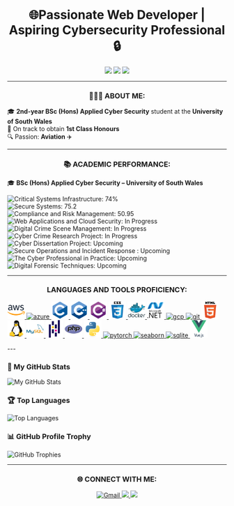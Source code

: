 <h1 align="center">🌐Passionate Web Developer | Aspiring Cybersecurity Professional🔒</h1>

<p align="center">
  <img src="https://img.shields.io/badge/Cybersecurity-blue?style=for-the-badge&logo=cybersecurity&logoColor=white">
  <img src="https://img.shields.io/badge/Digital Forensics-blueviolet?style=for-the-badge">
  <img src="https://img.shields.io/badge/Electronics-orange?style=for-the-badge">
</p>

---
<h3 align="center">🧑🏻‍💻 ABOUT ME:</h3>

🎓 **2nd-year BSc (Hons) Applied Cyber Security** student at the **University of South Wales**  
📌 On track to obtain **1st Class Honours**  
🔍 Passion: **Aviation** ✈️

---
<h3 align="center">📚 ACADEMIC PERFORMANCE:</h3>

🎓 **BSc (Hons) Applied Cyber Security – University of South Wales**  

![Critical Systems Infrastructure: 74%](https://img.shields.io/badge/Critical%20Systems%20Infrastructure(Core)-74%25-brightgreen?style=for-the-badge)  
![Secure Systems: 75.2](https://img.shields.io/badge/Secure%20Systems(Core)-75.2%25-brightgreen?style=for-the-badge)  
![Compliance and Risk Management: 50.95](https://img.shields.io/badge/Compliance%20and%20Risk%20Management(Specific)-50.95%25-brightgreen?style=for-the-badge)  
![Web Applications and Cloud Security: In Progress](https://img.shields.io/badge/Web%20Applications%20and%20Cloud%20Security-In%20Progress-darkorange?style=for-the-badge)  
![Digital Crime Scene Management: In Progress](https://img.shields.io/badge/Digital%20Crime%20Scene%20Management-In%20Progress-darkorange?style=for-the-badge)  
![Cyber Crime Research Project: In Progress](https://img.shields.io/badge/Cyber%20Crime%20Research%20Project-In%20Progress-darkorange?style=for-the-badge)  
![Cyber Dissertation Project: Upcoming](https://img.shields.io/badge/Cyber%20Dissertation%20Project-Upcoming-darkred?style=for-the-badge)  
![Secure Operations and Incident Response : Upcoming](https://img.shields.io/badge/Secure%20&%20Operations%20and%20Incident%20Response-Upcoming-darkred?style=for-the-badge)  
![The Cyber Professional in Practice: Upcoming](https://img.shields.io/badge/The%20Cyber%20Professional%20In%20Practice-Upcoming-darkred?style=for-the-badge)  
![Digital Forensic Techniques: Upcoming](https://img.shields.io/badge/Digital%20Forensic%20Techniques-Upcoming-darkred?style=for-the-badge)  

---

<h3 align="center">LANGUAGES AND TOOLS PROFICIENCY:</h3>
<p align="left"> <a href="https://aws.amazon.com" target="_blank" rel="noreferrer"> <img src="https://raw.githubusercontent.com/devicons/devicon/master/icons/amazonwebservices/amazonwebservices-original-wordmark.svg" alt="aws" width="40" height="40"/> </a> <a href="https://azure.microsoft.com/en-in/" target="_blank" rel="noreferrer"> <img src="https://www.vectorlogo.zone/logos/microsoft_azure/microsoft_azure-icon.svg" alt="azure" width="40" height="40"/> </a> <a href="https://www.cprogramming.com/" target="_blank" rel="noreferrer"> <img src="https://raw.githubusercontent.com/devicons/devicon/master/icons/c/c-original.svg" alt="c" width="40" height="40"/> </a> <a href="https://www.w3schools.com/cpp/" target="_blank" rel="noreferrer"> <img src="https://raw.githubusercontent.com/devicons/devicon/master/icons/cplusplus/cplusplus-original.svg" alt="cplusplus" width="40" height="40"/> </a> <a href="https://www.w3schools.com/cs/" target="_blank" rel="noreferrer"> <img src="https://raw.githubusercontent.com/devicons/devicon/master/icons/csharp/csharp-original.svg" alt="csharp" width="40" height="40"/> </a> <a href="https://www.w3schools.com/css/" target="_blank" rel="noreferrer"> <img src="https://raw.githubusercontent.com/devicons/devicon/master/icons/css3/css3-original-wordmark.svg" alt="css3" width="40" height="40"/> </a> <a href="https://www.docker.com/" target="_blank" rel="noreferrer"> <img src="https://raw.githubusercontent.com/devicons/devicon/master/icons/docker/docker-original-wordmark.svg" alt="docker" width="40" height="40"/> </a> <a href="https://dotnet.microsoft.com/" target="_blank" rel="noreferrer"> <img src="https://raw.githubusercontent.com/devicons/devicon/master/icons/dot-net/dot-net-original-wordmark.svg" width="40" height="40"/> </a> <a href="https://cloud.google.com" target="_blank" rel="noreferrer"> <img src="https://www.vectorlogo.zone/logos/google_cloud/google_cloud-icon.svg" alt="gcp" width="40" height="40"/> </a> <a href="https://git-scm.com/" target="_blank" rel="noreferrer"> <img src="https://www.vectorlogo.zone/logos/git-scm/git-scm-icon.svg" alt="git" width="40" height="40"/> </a> <a href="https://www.w3.org/html/" target="_blank" rel="noreferrer"> <img src="https://raw.githubusercontent.com/devicons/devicon/master/icons/html5/html5-original-wordmark.svg" alt="html5" width="40" height="40"/> </a> <a href="https://www.linux.org/" target="_blank" rel="noreferrer"> <img src="https://raw.githubusercontent.com/devicons/devicon/master/icons/linux/linux-original.svg" alt="linux" width="40" height="40"/> </a> <a href="https://www.mysql.com/" target="_blank" rel="noreferrer"> <img src="https://raw.githubusercontent.com/devicons/devicon/master/icons/mysql/mysql-original-wordmark.svg" alt="mysql" width="40" height="40"/> </a> <a href="https://pandas.pydata.org/" target="_blank" rel="noreferrer"> <img src="https://raw.githubusercontent.com/devicons/devicon/2ae2a900d2f041da66e950e4d48052658d850630/icons/pandas/pandas-original.svg" alt="pandas" width="40" height="40"/> </a> <a href="https://www.php.net" target="_blank" rel="noreferrer"> <img src="https://raw.githubusercontent.com/devicons/devicon/master/icons/php/php-original.svg" alt="php" width="40" height="40"/> </a> <a href="https://www.python.org" target="_blank" rel="noreferrer"> <img src="https://raw.githubusercontent.com/devicons/devicon/master/icons/python/python-original.svg" alt="python" width="40" height="40"/> </a> <a href="https://pytorch.org/" target="_blank" rel="noreferrer"> <img src="https://www.vectorlogo.zone/logos/pytorch/pytorch-icon.svg" alt="pytorch" width="40" height="40"/> </a> <a href="https://seaborn.pydata.org/" target="_blank" rel="noreferrer"> <img src="https://seaborn.pydata.org/_images/logo-mark-lightbg.svg" alt="seaborn" width="40" height="40"/> </a> <a href="https://www.sqlite.org/" target="_blank" rel="noreferrer"> <img src="https://www.vectorlogo.zone/logos/sqlite/sqlite-icon.svg" alt="sqlite" width="40" height="40"/> </a> <a href="https://vuejs.org/" target="_blank" rel="noreferrer"> <img src="https://raw.githubusercontent.com/devicons/devicon/master/icons/vuejs/vuejs-original-wordmark.svg" alt="vuejs" width="40" height="40"/> </a> </p>
---


### 🚀 My GitHub Stats  
![My GitHub Stats](https://github-readme-stats.vercel.app/api?username=thenu5&show_icons=true&theme=radical)  

### 🏆 Top Languages  
![Top Languages](https://github-readme-stats.vercel.app/api/top-langs/?username=thenu5&layout=compact&theme=tokyonight)  
 

### 📊 GitHub Profile Trophy  
![GitHub Trophies](https://github-profile-trophy.vercel.app/?username=thenu5&theme=onedark&margin-w=10)



---


<h3 align="center">🌐 CONNECT WITH ME:</h3>


<p align="center">
  <a href="https://gmail.com">
    <img src="https://img.shields.io/badge/Gmail-%23E4405F.svg?style=for-the-badge&logo=Gmail&logoColor=white" alt="Gmail">
  </a>
  <a href="https://twitter.com/yourusername">
   <img src="https://img.shields.io/badge/<handle>%20-%231DA1F2.svg?&style=for-the-badge&logo=Twitter&logoColor=white"/>
  </a>
  <a href="https://instagram.com/yourusername">
    <img src="https://img.shields.io/badge/<handle>%20-%23E4405F.svg?&style=for-the-badge&logo=Instagram&logoColor=white"/>
  </a>
</p>


